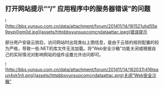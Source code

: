 ## 打开网站提示““/” 应用程序中的服务器错误”的问题

![http://bbs.yunsuo.com.cn/data/attachment/forum/201411/14/161521uhd55p9pypj0gm0d.jpg](assets/httpbbsyunsuocomcndataattac.jpeg)错误提示

部分用户安装云锁后，访问网站时出现类似上图信息，是由于云锁的规则配置的较为严格，导致一些.NET的库文件无法加载。将“Web安全沙箱”功能关闭或根据自己的实际情况对影响网站的组件设置允许访问即可。

![http://bbs.yunsuo.com.cn/data/attachment/forum/201411/14/162037r416teaun4xk1nlj.png](assets/httpbbsyunsuocomcndataattac.png)关闭“Web安全沙箱”